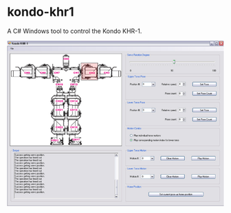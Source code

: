 # kondo-khr1
A C# Windows tool to control the Kondo KHR-1.

![Image](https://github.com/aoakenfo/kondo-khr1/blob/master/khr1test1.jpg)
